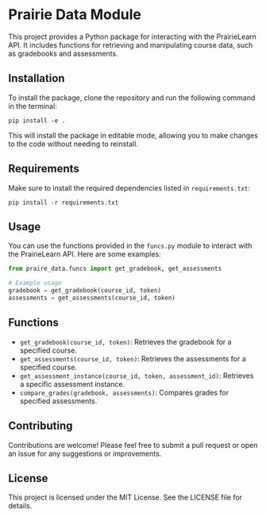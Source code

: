 # Prairie Data Module

This project provides a Python package for interacting with the PrairieLearn API. It includes functions for retrieving and manipulating course data, such as gradebooks and assessments.

## Installation

To install the package, clone the repository and run the following command in the terminal:

```
pip install -e .
```

This will install the package in editable mode, allowing you to make changes to the code without needing to reinstall.

## Requirements

Make sure to install the required dependencies listed in `requirements.txt`:

```
pip install -r requirements.txt
```

## Usage

You can use the functions provided in the `funcs.py` module to interact with the PrairieLearn API. Here are some examples:

```python
from praire_data.funcs import get_gradebook, get_assessments

# Example usage
gradebook = get_gradebook(course_id, token)
assessments = get_assessments(course_id, token)
```

## Functions

- `get_gradebook(course_id, token)`: Retrieves the gradebook for a specified course.
- `get_assessments(course_id, token)`: Retrieves the assessments for a specified course.
- `get_assessment_instance(course_id, token, assessment_id)`: Retrieves a specific assessment instance.
- `compare_grades(gradebook, assessments)`: Compares grades for specified assessments.

## Contributing

Contributions are welcome! Please feel free to submit a pull request or open an issue for any suggestions or improvements.

## License

This project is licensed under the MIT License. See the LICENSE file for details.